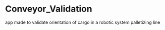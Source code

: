 # Conveyor_Validation
 app made to validate orientation of cargo in a robotic system palletizing line
